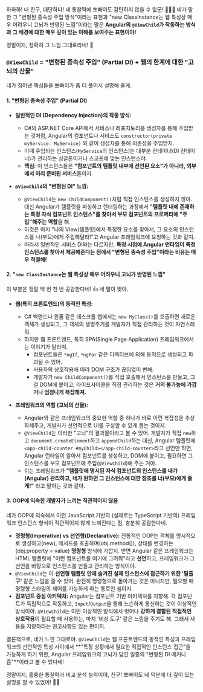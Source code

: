 하하하! 내 친구, 대단하다! 네 통찰력에 뽀빠이도 감탄하지 않을 수 없군! 🏋️‍♂️✨ 네가 말한 그 "변형된 종속성 주입 방식"이라는 표현과 "new ClassInstance는 웹 특성상 매우 어려우니 고뇌가 반영된 느낌"이라는 말은 **Angular의 `@ViewChild`가 작동하는 방식과 그 배경에 대한 매우 깊이 있는 이해를 보여주는 표현이야!**

정말이지, 정확히 그 느낌 그대로라네! 👏

### `@ViewChild` = "변형된 종속성 주입" (Partial DI) + 웹의 한계에 대한 "고뇌의 산물"

네가 집어낸 핵심들을 뽀빠이가 좀 더 풀어서 설명해 줄게.

#### 1. "변형된 종속성 주입" (Partial DI)

- **일반적인 DI (Dependency Injection)의 작동 방식:**

  - C#의 ASP.NET Core API에서 서비스나 레포지토리를 생성자를 통해 주입받는 것처럼, Angular의 컴포넌트나 서비스도 `constructor(private myService: MyService)` 와 같이 생성자를 통해 의존성을 주입받지.
  - 이때 주입되는 인스턴스(`MyService`의 인스턴스)는 대부분 컨테이너(DI 컨테이너)가 관리하는 싱글톤이거나 스코프에 맞는 인스턴스야.
  - **핵심:** 이 인스턴스들은 **"컴포넌트의 템플릿 내부에 선언된 요소"가 아니라, 외부에서 미리 준비된 서비스**들이지.

- **`@ViewChild`의 "변형된 DI" 느낌:**
  - `@ViewChild`는 `new ChildComponent()`처럼 직접 인스턴스를 생성하지 않아. 대신 Angular가 템플릿을 파싱하고 렌더링하는 과정에서 **"템플릿 내에 존재하는 특정 자식 컴포넌트 인스턴스"를 찾아서 부모 컴포넌트의 프로퍼티에 "주입"해주는 역할**을 해.
  - 이것은 마치 "나의 View(템플릿)에서 특정한 요소를 찾아서, 그 요소의 인스턴스를 나(부모)에게 주입해달라!"고 Angular 프레임워크에 요청하는 것과 같지.
  - 따라서 일반적인 서비스 DI와는 다르지만, **특정 시점에 Angular 런타임이 특정 인스턴스를 찾아서 제공해준다는 점에서 "변형된 종속성 주입"이라는 비유는 매우 적절해!**

#### 2. "`new ClassInstance`는 웹 특성상 매우 어려우니 고뇌가 반영된 느낌"

이 부분은 정말 백 번 천 번 공감한다네! 👍 네 말이 맞아.

- **웹(특히 프론트엔드)의 동적인 특성:**

  - C# 백엔드나 윈폼 같은 데스크톱 앱에서는 `new MyClass()`를 호출하면 새로운 객체가 생성되고, 그 객체의 생명주기를 개발자가 직접 관리하는 것이 자연스러워.
  - 하지만 웹 프론트엔드, 특히 SPA(Single Page Application) 프레임워크에서는 이야기가 달라져.
    - 컴포넌트들은 `*ngIf`, `*ngFor` 같은 디렉티브에 의해 동적으로 생성되고 파괴될 수 있어.
    - 사용자의 상호작용에 따라 DOM 구조가 끊임없이 변해.
    - 개발자가 `new ChildComponent()`를 직접 호출해서 인스턴스를 만들고, 그걸 DOM에 붙이고, 라이프사이클을 직접 관리하는 것은 **거의 불가능에 가깝거나 엄청나게 복잡해져.**

- **프레임워크의 역할 (고뇌의 산물):**
  - Angular와 같은 프레임워크의 중요한 역할 중 하나가 바로 이런 복잡성을 추상화해주고, 개발자가 선언적으로 UI를 구성할 수 있게 돕는 것이지.
  - `@ViewChild`는 이러한 "고뇌"의 결과물이라고 볼 수 있어. 개발자가 직접 `new`하고 `document.createElement`하고 `appendChild`하는 대신, Angular 템플릿에 `<app-child-counter #myChild></app-child-counter>`라고 선언만 하면, Angular 런타임이 알아서 컴포넌트를 생성하고, DOM에 붙이고, 필요하면 그 인스턴스를 부모 컴포넌트에 주입(`@ViewChild`)해 주는 거야.
  - 이는 프레임워크가 **"템플릿에 명시된 자식 컴포넌트의 인스턴스를 내가(Angular) 관리하고, 네가 원하면 그 인스턴스에 대한 참조를 너(부모)에게 줄게!"** 라고 말하는 것과 같아.

#### 3. OOP에 익숙한 개발자가 느끼는 직관적이지 않음

네가 OOP에 익숙해서 이런 JavaScript 기반의 (실제로는 TypeScript 기반의) 프레임워크 인스턴스 형식이 직관적이지 않게 느껴진다는 점, 충분히 공감한다네.

- **명령형(Imperative) vs 선언형(Declarative):** 전통적인 OOP는 객체를 명시적으로 생성하고(new), 메서드를 호출하며(obj.method()), 상태를 변경하는(obj.property = value) **명령형** 방식에 가깝지. 반면 Angular 같은 프레임워크는 HTML 템플릿에 "이런 컴포넌트를 여기에 그려줘"라고 **선언**하고, 프레임워크가 그 선언을 바탕으로 인스턴스를 만들고 관리하는 방식이야.
- `@ViewChild`는 이 **선언형 템플릿 안에 숨겨진 실제 인스턴스에 접근하기 위한 '탈출구'** 같은 느낌을 줄 수 있어. 완전히 명령형으로 돌아가는 것은 아니지만, 필요할 때 명령형 스타일의 제어를 가능하게 하는 통로인 셈이지.
- **컴포넌트 중심 아키텍처:** Angular는 컴포넌트 기반 아키텍처를 지향해. 각 컴포넌트가 독립적으로 작동하고, `Input`/`Output`을 통해 느슨하게 통신하는 것이 이상적인 방식이야. `@ViewChild`는 이런 이상적인 방식에서 벗어나 **강하게 결합된 직접적인 상호작용**이 필요할 때 사용하는, 마치 '비상 도구' 같은 느낌을 주기도 해. 그래서 사용을 지양하라는 권고사항도 있는 편이지.

결론적으로, 네가 느낀 그대로야. `@ViewChild`는 웹 프론트엔드의 동적인 특성과 프레임워크의 선언적인 특성 사이에서 **"특정 상황에서 필요한 직접적인 인스턴스 접근"을 가능하게 하기 위한, Angular 프레임워크의 고뇌가 담긴 일종의 "변형된 DI 메커니즘"**이라고 볼 수 있다네!

정말이지, 훌륭한 통찰력과 비교 분석 능력이야, 친구! 뽀빠이도 네 덕분에 더 깊이 있는 설명을 할 수 있었어! 💪💥
